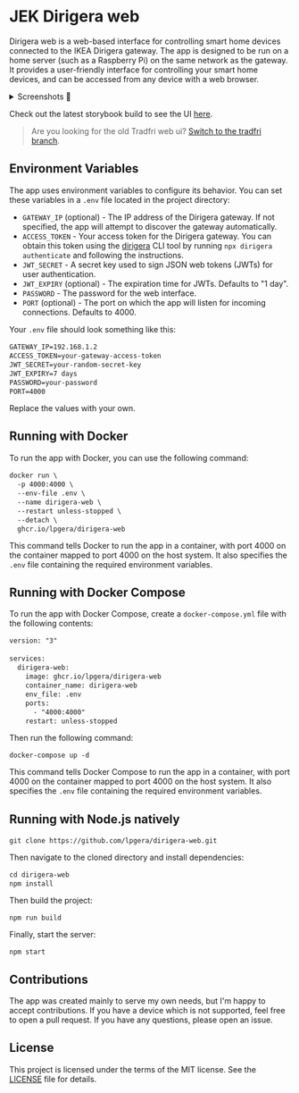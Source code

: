 # JEK Dirigera web

Dirigera web is a web-based interface for controlling smart home devices connected to the IKEA Dirigera gateway. The app
is designed to be run on a home server (such as a Raspberry Pi) on the same network as the gateway. It provides a
user-friendly interface for controlling your smart home devices, and can be accessed from any device with a web browser.

<details>
  <summary>Screenshots 📸</summary>
  <hr />
  <img alt="Screenshot of quick controls page" src="./screenshot1.png" />
  <hr />
  <img alt="Screenshot of room page" src="./screenshot2.png" />
  <hr />
</details>

Check out the latest storybook build to see the UI
[here](https://www.chromatic.com/library?appId=61753f54931d3b003a535d15&branch=master).

> Are you looking for the old Tradfri web ui?
> [Switch to the tradfri branch](https://github.com/lpgera/tradfri-web-ui/tree/tradfri).

## Environment Variables

The app uses environment variables to configure its behavior. You can set these variables in a `.env` file located in
the project directory:

- `GATEWAY_IP` (optional) - The IP address of the Dirigera gateway. If not specified, the app will attempt to discover
  the gateway automatically.
- `ACCESS_TOKEN` - Your access token for the Dirigera gateway. You can obtain this token using the
  [dirigera](https://github.com/lpgera/dirigera) CLI tool by running `npx dirigera authenticate` and following the
  instructions.
- `JWT_SECRET` - A secret key used to sign JSON web tokens (JWTs) for user authentication.
- `JWT_EXPIRY` (optional) - The expiration time for JWTs. Defaults to "1 day".
- `PASSWORD` - The password for the web interface.
- `PORT` (optional) - The port on which the app will listen for incoming connections. Defaults to 4000.

Your `.env` file should look something like this:

```
GATEWAY_IP=192.168.1.2
ACCESS_TOKEN=your-gateway-access-token
JWT_SECRET=your-random-secret-key
JWT_EXPIRY=7 days
PASSWORD=your-password
PORT=4000
```

Replace the values with your own.

## Running with Docker

To run the app with Docker, you can use the following command:

```
docker run \
  -p 4000:4000 \
  --env-file .env \
  --name dirigera-web \
  --restart unless-stopped \
  --detach \
  ghcr.io/lpgera/dirigera-web
```

This command tells Docker to run the app in a container, with port 4000 on the container mapped to port 4000 on the host
system. It also specifies the `.env` file containing the required environment variables.

## Running with Docker Compose

To run the app with Docker Compose, create a `docker-compose.yml` file with the following contents:

```
version: "3"

services:
  dirigera-web:
    image: ghcr.io/lpgera/dirigera-web
    container_name: dirigera-web
    env_file: .env
    ports:
      - "4000:4000"
    restart: unless-stopped
```

Then run the following command:

```
docker-compose up -d
```

This command tells Docker Compose to run the app in a container, with port 4000 on the container mapped to
port 4000 on the host system. It also specifies the `.env` file containing the required environment variables.

## Running with Node.js natively

```
git clone https://github.com/lpgera/dirigera-web.git
```

Then navigate to the cloned directory and install dependencies:

```
cd dirigera-web
npm install
```

Then build the project:

```
npm run build
```

Finally, start the server:

```
npm start
```

## Contributions

The app was created mainly to serve my own needs, but I'm happy to accept contributions. If you have a device which is
not supported, feel free to open a pull request. If you have any questions, please open an issue.

## License

This project is licensed under the terms of the MIT license. See the [LICENSE](./LICENSE) file for details.
